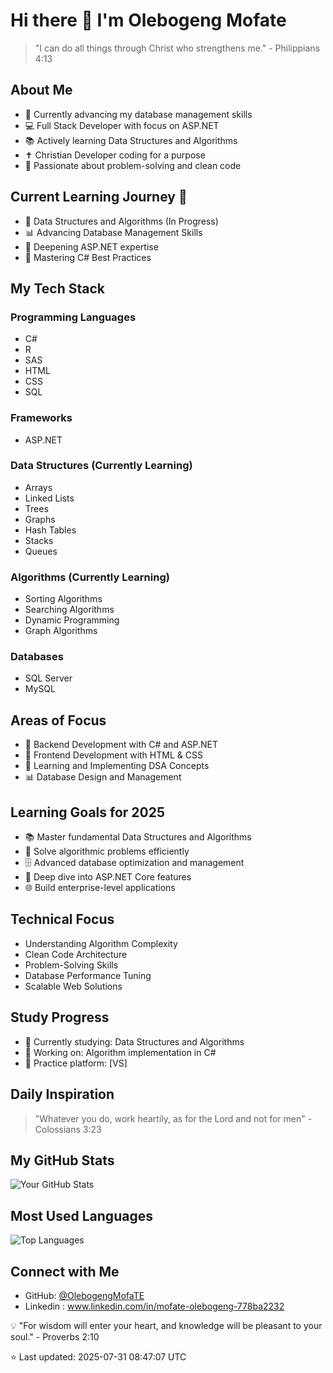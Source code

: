 # Hi there 👋 I'm Olebogeng Mofate

> "I can do all things through Christ who strengthens me." - Philippians 4:13

## About Me
- 🌱 Currently advancing my database management skills
- 💻 Full Stack Developer with focus on ASP.NET
- 📚 Actively learning Data Structures and Algorithms
- ✝️ Christian Developer coding for a purpose
- 🎯 Passionate about problem-solving and clean code

## Current Learning Journey 🎯
- 🧮 Data Structures and Algorithms (In Progress)
- 📊 Advancing Database Management Skills
- 🔄 Deepening ASP.NET expertise
- 🎯 Mastering C# Best Practices

## My Tech Stack

### Programming Languages
- C#
- R
- SAS
- HTML
- CSS
- SQL

### Frameworks
- ASP.NET

### Data Structures (Currently Learning)
- Arrays
- Linked Lists
- Trees
- Graphs
- Hash Tables
- Stacks
- Queues

### Algorithms (Currently Learning)
- Sorting Algorithms
- Searching Algorithms
- Dynamic Programming
- Graph Algorithms

### Databases
- SQL Server
- MySQL

## Areas of Focus
- 🎯 Backend Development with C# and ASP.NET
- 🎨 Frontend Development with HTML & CSS
- 🧮 Learning and Implementing DSA Concepts
- 📊 Database Design and Management

## Learning Goals for 2025
- 📚 Master fundamental Data Structures and Algorithms
- 🧠 Solve algorithmic problems efficiently
- 🗄️ Advanced database optimization and management
- 🔄 Deep dive into ASP.NET Core features
- 🌐 Build enterprise-level applications

## Technical Focus
- Understanding Algorithm Complexity
- Clean Code Architecture
- Problem-Solving Skills
- Database Performance Tuning
- Scalable Web Solutions

## Study Progress
- 📖 Currently studying: Data Structures and Algorithms
- 🎯 Working on: Algorithm implementation in C#
- 📝 Practice platform: [VS]

## Daily Inspiration
> "Whatever you do, work heartily, as for the Lord and not for men" - Colossians 3:23

## My GitHub Stats
![Your GitHub Stats](https://github-readme-stats.vercel.app/api?username=OlebogengMofaTE&show_icons=true&theme=dark)

## Most Used Languages
![Top Languages](https://github-readme-stats.vercel.app/api/top-langs/?username=OlebogengMofaTE&layout=compact&theme=dark)

## Connect with Me
- GitHub: [@OlebogengMofaTE](https://github.com/OlebogengMofaTE)
- Linkedin : www.linkedin.com/in/mofate-olebogeng-778ba2232

💡 "For wisdom will enter your heart, and knowledge will be pleasant to your soul." - Proverbs 2:10

⭐️ Last updated: 2025-07-31 08:47:07 UTC
